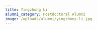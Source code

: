 ```yaml
---
title: Yingzhong Li
alumni_category: Postdoctoral Alumni
image: /uploads/alumni/yingzhong-li.jpg
---
```

